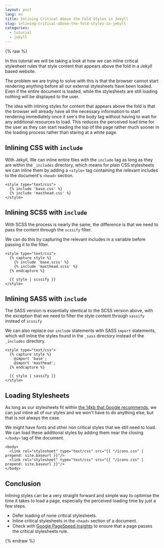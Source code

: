 ```yaml
---
layout: post
lang: en
title: Inlining Critical Above the Fold Styles in Jekyll
slug: inlining-critical-above-the-fold-styles-in-jekyll
categories:
  - tutorial
  - jekyll
---
```


{% raw %}

In this tutorial we will be taking a look at how we can inline critical
stylesheet rules that style content that appears above the fold in a Jekyll
based website.

The problem we are trying to solve with this is that the browser cannot start
rendering anything before all our external stylesheets have been loaded. Even
if the entire document is loaded, while the stylesheets are still loading
nothing will be displayed to the user.

The idea with inlining styles for content that appears above the fold is that
the browser will already have all the necessary information to start rendering
immediately once it see's the body tag without having to wait for any
additional resources to load. This reduces the perceived load time for the user
as they can start reading the top of the page rather much sooner in the loading
process rather than staring at a white page.

## Inlining CSS with `include`

With Jekyll, We can inline entire files with the `include` tag as long as they
are within the `_includes` directory, which means for plain CSS stylesheets we
can inline them by adding a `<style>` tag containing the relevant includes to
the document's `<head>` section.

```liquid
<style type="text/css">
  {% include 'base.css' %}
  {% include 'masthead.css' %}
</style>
```

## Inlining SCSS with `include`

With SCSS the process is nearly the same, the difference is that we need to
pass the content through the `scssify` filter.

We can do this by capturing the relevant includes in a variable before passing
it to the filter.

```liquid
<style type="text/css">
  {% capture style %}
  	{% include 'base.scss' %}
  	{% include 'masthead.scss' %}
  {% endcapture %}

  {{ style | scssify }}
</style>
```

## Inlining SASS with `include`

The SASS version is essentially identical to the SCSS version above, with the
exception that we need to filter the style content through `sassify` instead of
`scssify`

We can also replace our `include` statements with SASS `import` statements,
which will inline the styles found in the `_sass` directory instead of the
`_includes` directory.

```liquid
<style type="text/css">
  {% capture style %}
    @import 'base';
    @import 'masthead';
  {% endcapture %}

  {{ style | sassify }}
</style>
```

## Loading Stylesheets

As long as our stylesheets fit within [the 14kb that Google
recommends](https://developers.google.com/speed/docs/insights/mobile), we can just inline all of our styles and we won't have to do
anything else, but that is not always the case.

We might have fonts and other non critical styles that we still need to load.
We can load these additional styles by adding them near the closing `</body>`
tag of the document.

```liquid
<body>
  <link rel="stylesheet" type="text/css" src="{{ "/icons.css" | prepend: site.baseurl }}"/>
  <link rel="stylesheet" type="text/css" src="{{ "/icons.css" | prepend: site.baseurl }}"/>
</body>
```

## Conclusion

Inlining styles can be a very straight forward and simple way to optimise the
time it takes to load a page, especially the perceived loading time by just
a few steps.

- Defer loading of none critical stylesheets.
- Inline critical stylesheets in the `<head>` section of a document.
- Check with [Google PageSpeed Insights](https://developers.google.com/speed/pagespeed/insights/) to ensure that a page passes the critical stylesheets rule.

{% endraw %}

